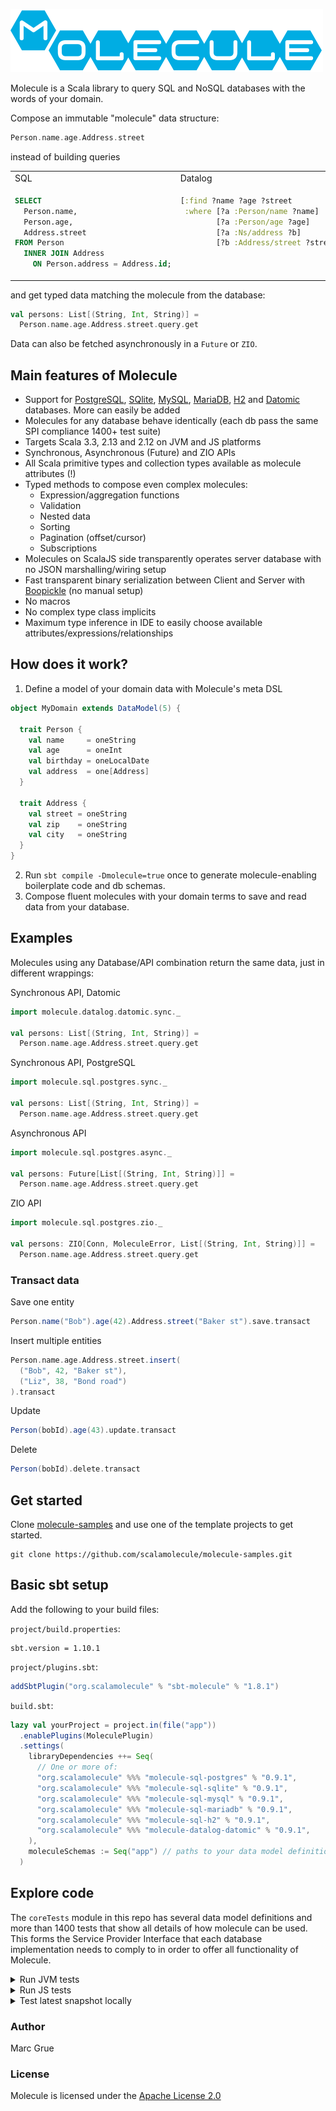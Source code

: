 ![](project/resources/Molecule-logo.png)

Molecule is a Scala library to query SQL and NoSQL databases with the words of your domain.

Compose an immutable "molecule" data structure:
```scala
Person.name.age.Address.street
```

instead of building queries
<table>
<tr>
<td> SQL </td> <td> Datalog </td>
</tr>
<tr>
<td valign="top">

```sql
SELECT
  Person.name,
  Person.age,
  Address.street
FROM Person
  INNER JOIN Address 
    ON Person.address = Address.id;
```
</td>
<td valign="top">

```clojure
[:find ?name ?age ?street
 :where [?a :Person/name ?name]
        [?a :Person/age ?age]
        [?a :Ns/address ?b]
        [?b :Address/street ?street]]
```
</td>
</tr>
</table>

and get typed data matching the molecule from the database:

```scala
val persons: List[(String, Int, String)] =
  Person.name.age.Address.street.query.get
```
Data can also be fetched asynchronously in a `Future` or `ZIO`.


## Main features of Molecule

- Support for [PostgreSQL](https://www.postgresql.org), [SQlite](https://sqlite.org), [MySQL](https://www.mysql.com), [MariaDB](https://mariadb.com), [H2](https://h2database.com/html/main.html) and [Datomic](http://www.datomic.com) databases. More can easily be added
- Molecules for any database behave identically (each db pass the same SPI compliance 1400+ test suite)
- Targets Scala 3.3, 2.13 and 2.12 on JVM and JS platforms
- Synchronous, Asynchronous (Future) and ZIO APIs
- All Scala primitive types and collection types available as molecule attributes (!)
- Typed methods to compose even complex molecules:
    - Expression/aggregation functions
    - Validation
    - Nested data
    - Sorting
    - Pagination (offset/cursor)
    - Subscriptions
- Molecules on ScalaJS side transparently operates server database with no JSON marshalling/wiring setup
- Fast transparent binary serialization between Client and Server with [Boopickle](https://github.com/suzaku-io/boopickle) (no
  manual setup)
- No macros
- No complex type class implicits
- Maximum type inference in IDE to easily choose available attributes/expressions/relationships


## How does it work?

1) Define a model of your domain data with Molecule's meta DSL
```scala
object MyDomain extends DataModel(5) { 

  trait Person {
    val name     = oneString
    val age      = oneInt
    val birthday = oneLocalDate 
    val address  = one[Address]
  }

  trait Address {
    val street = oneString
    val zip    = oneString
    val city   = oneString
  }
}
```
2) Run `sbt compile -Dmolecule=true` once to generate molecule-enabling boilerplate code and db schemas.
3) Compose fluent molecules with your domain terms to save and read data from your database.


## Examples

Molecules using any Database/API combination return the same data, just in different wrappings:

Synchronous API, Datomic

```scala
import molecule.datalog.datomic.sync._

val persons: List[(String, Int, String)] =
  Person.name.age.Address.street.query.get
```

Synchronous API, PostgreSQL

```scala
import molecule.sql.postgres.sync._

val persons: List[(String, Int, String)] =
  Person.name.age.Address.street.query.get
```

Asynchronous API

```scala
import molecule.sql.postgres.async._

val persons: Future[List[(String, Int, String)]] =
  Person.name.age.Address.street.query.get
```

ZIO API

```scala
import molecule.sql.postgres.zio._

val persons: ZIO[Conn, MoleculeError, List[(String, Int, String)]] =
  Person.name.age.Address.street.query.get
```

### Transact data

Save one entity

```scala
Person.name("Bob").age(42).Address.street("Baker st").save.transact
```

Insert multiple entities

```scala
Person.name.age.Address.street.insert(
  ("Bob", 42, "Baker st"),
  ("Liz", 38, "Bond road")
).transact
```

Update

```scala
Person(bobId).age(43).update.transact
```

Delete

```scala
Person(bobId).delete.transact
```

## Get started

Clone [molecule-samples](https://github.com/scalamolecule/molecule-samples) and use one of the template projects
to get started.

    git clone https://github.com/scalamolecule/molecule-samples.git

## Basic sbt setup

Add the following to your build files:

`project/build.properties`:

```
sbt.version = 1.10.1
```

`project/plugins.sbt`:

```scala
addSbtPlugin("org.scalamolecule" % "sbt-molecule" % "1.8.1")
```

`build.sbt`:

```scala
lazy val yourProject = project.in(file("app"))
  .enablePlugins(MoleculePlugin)
  .settings(
    libraryDependencies ++= Seq(
      // One or more of:
      "org.scalamolecule" %%% "molecule-sql-postgres" % "0.9.1",
      "org.scalamolecule" %%% "molecule-sql-sqlite" % "0.9.1",
      "org.scalamolecule" %%% "molecule-sql-mysql" % "0.9.1",
      "org.scalamolecule" %%% "molecule-sql-mariadb" % "0.9.1",
      "org.scalamolecule" %%% "molecule-sql-h2" % "0.9.1",
      "org.scalamolecule" %%% "molecule-datalog-datomic" % "0.9.1",
    ),
    moleculeSchemas := Seq("app") // paths to your data model definitions
  )
```

## Explore code

The `coreTests` module in this repo has several data model definitions and more than 1400 tests that show all details of
how molecule can be used. This forms the Service Provider Interface that each database implementation needs to comply to
in order to offer all functionality of Molecule.


<details>

<summary>Run JVM tests</summary>

Make sure Docker is running to run tests for Postgres, SQlite, Mysql and MariaDB. Datomic and H2 can be run in memory for tests.
On a mac you can for instance start Docker Desktop.

Run the same test suite on jvm targeting various databases:

    sbt sqlPostgresJVM/test
    sbt sqlSQliteJVM/test
    sbt sqlMysqlJVM/test
    sbt sqlMariadbJVM/test
    sbt sqlH2JVM/test
    sbt datalogDatomicJVM/test

</details>


<details>

<summary>Run JS tests</summary>

To run tests from the client side with Scala.js, first run a jvm server (Akka Http) in one process:

    sbt sqlPostgresJVM/run

Then in another process/terminal window:

    sbt sqlPostgresJS/test

</details>


<details>

<summary>Test latest snapshot locally</summary>

To be completely up-to-date, you can pull the latest snapshot from Github.
Initially you clone the `sbt-molecule` and `molecule` repositories

    git clone https://github.com/scalamolecule/sbt-molecule.git
    cd ..
    git clone https://github.com/scalamolecule/molecule.git

And hereafter you can just pull the latest changes in each repository directory

    cd sbt-molecule
    git pull
    cd ../molecule
    git pull

To generate the boilerplate code with the latest plugin, run the following commands:

    cd molecule
    sbt ++2.12.19 "project baseJVM" publishLocal  # Used by sbt-molecule
    cd ../sbt-molecule
    sbt publishLocal                              # Make the plugin available
    cd ../molecule
    sbt compile -Dmolecule=true                   # Generate boilerplate code

Now the boilerplate code for the core tests is generated and the various test suites can be run from your IDE
(be prepared that it takes a while to compile all the tests for all SPI implementations).
</details>


### Author

Marc Grue

### License

Molecule is licensed under the [Apache License 2.0](http://en.wikipedia.org/wiki/Apache_license)